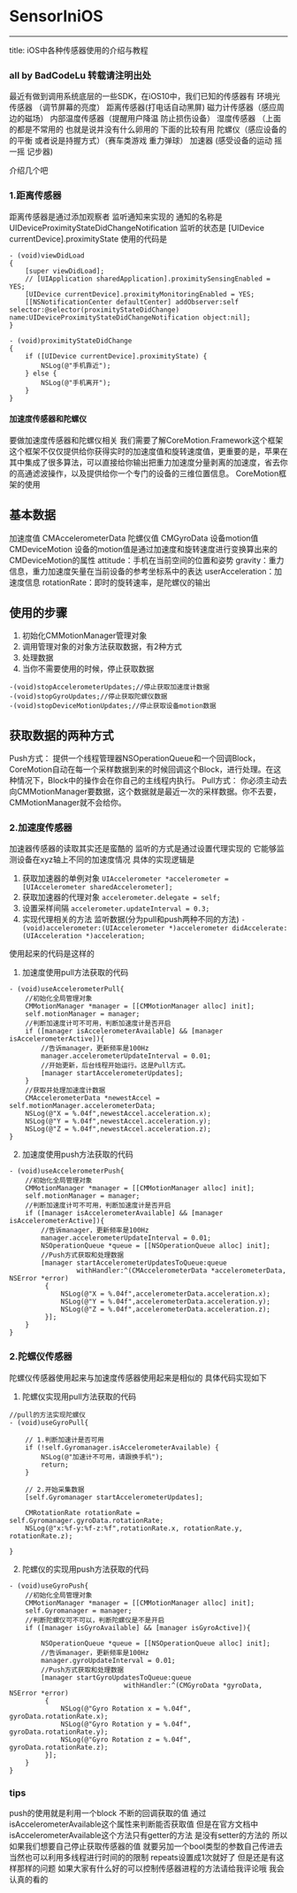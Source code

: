 # SensorIniOS

---
title: iOS中各种传感器使用的介绍与教程
### all by BadCodeLu 转载请注明出处
最近有做到调用系统底层的一些SDK，在iOS10中，我们已知的传感器有 
环境光传感器 （调节屏幕的亮度）
距离传感器(打电话自动黑屏) 
磁力计传感器（感应周边的磁场）
内部温度传感器（提醒用户降温 防止损伤设备）
湿度传感器
（上面的都是不常用的 也就是说并没有什么卵用的 下面的比较有用
陀螺仪（感应设备的的平衡 或者说是持握方式）（赛车类游戏 重力弹球）
加速器 (感受设备的运动 摇一摇 记步器)

介绍几个吧 
### 1.距离传感器
距离传感器是通过添加观察者 监听通知来实现的
通知的名称是 UIDeviceProximityStateDidChangeNotification
监听的状态是 [UIDevice currentDevice].proximityState
使用的代码是
```
- (void)viewDidLoad
{
    [super viewDidLoad];
    // [UIApplication sharedApplication].proximitySensingEnabled = YES;
    [UIDevice currentDevice].proximityMonitoringEnabled = YES;
    [[NSNotificationCenter defaultCenter] addObserver:self selector:@selector(proximityStateDidChange) name:UIDeviceProximityStateDidChangeNotification object:nil];
}

- (void)proximityStateDidChange
{
    if ([UIDevice currentDevice].proximityState) {
        NSLog(@"手机靠近");
    } else {
        NSLog(@"手机离开");
    }
}
```



#### 加速度传感器和陀螺仪

要做加速度传感器和陀螺仪相关
我们需要了解CoreMotion.Framework这个框架
这个框架不仅仅提供给你获得实时的加速度值和旋转速度值，更重要的是，苹果在其中集成了很多算法，可以直接给你输出把重力加速度分量剥离的加速度，省去你的高通滤波操作，以及提供给你一个专门的设备的三维位置信息。
CoreMotion框架的使用
## 基本数据
加速度值      CMAccelerometerData
陀螺仪值      CMGyroData
设备motion值  CMDeviceMotion
  设备的motion值是通过加速度和旋转速度进行变换算出来的
  CMDeviceMotion的属性
      attitude：手机在当前空间的位置和姿势
      gravity：重力信息，重力加速度矢量在当前设备的参考坐标系中的表达
      userAcceleration：加速度信息
      rotationRate：即时的旋转速率，是陀螺仪的输出
## 使用的步骤
1. 初始化CMMotionManager管理对象
2. 调用管理对象的对象方法获取数据，有2种方式
3. 处理数据
4. 当你不需要使用的时候，停止获取数据
```
-(void)stopAccelerometerUpdates;//停止获取加速度计数据
-(void)stopGyroUpdates;//停止获取陀螺仪数据
-(void)stopDeviceMotionUpdates;//停止获取设备motion数据
```
## 获取数据的两种方式
Push方式：
提供一个线程管理器NSOperationQueue和一个回调Block，CoreMotion自动在每一个采样数据到来的时候回调这个Block，进行处理。在这种情况下，Block中的操作会在你自己的主线程内执行。
Pull方式：
你必须主动去向CMMotionManager要数据，这个数据就是最近一次的采样数据。你不去要，CMMotionManager就不会给你。


### 2.加速度传感器
加速器传感器的读取其实还是蛮酷的 监听的方式是通过设置代理实现的 它能够监测设备在xyz轴上不同的加速度情况
具体的实现逻辑是
1. 获取加速器的单例对象
` UIAccelerometer *accelerometer = [UIAccelerometer sharedAccelerometer]; `
2. 获取加速器的代理对象
` accelerometer.delegate = self; `
3. 设置采样间隔
` accelerometer.updateInterval = 0.3; `
4. 实现代理相关的方法 监听数据(分为pull和push两种不同的方法)
` - (void)accelerometer:(UIAccelerometer *)accelerometer didAccelerate:(UIAcceleration *)acceleration; `

使用起来的代码是这样的
1. 加速度使用pull方法获取的代码
```
- (void)useAccelerometerPull{
    //初始化全局管理对象
    CMMotionManager *manager = [[CMMotionManager alloc] init];
    self.motionManager = manager;
    //判断加速度计可不可用，判断加速度计是否开启
    if ([manager isAccelerometerAvailable] && [manager isAccelerometerActive]){
        //告诉manager，更新频率是100Hz
        manager.accelerometerUpdateInterval = 0.01;
        //开始更新，后台线程开始运行。这是Pull方式。
        [manager startAccelerometerUpdates];
    }
    //获取并处理加速度计数据
    CMAccelerometerData *newestAccel = self.motionManager.accelerometerData;
    NSLog(@"X = %.04f",newestAccel.acceleration.x);
    NSLog(@"Y = %.04f",newestAccel.acceleration.y);
    NSLog(@"Z = %.04f",newestAccel.acceleration.z);
}
```
2. 加速度使用push方法获取的代码
```
- (void)useAccelerometerPush{
    //初始化全局管理对象
    CMMotionManager *manager = [[CMMotionManager alloc] init];
    self.motionManager = manager;
    //判断加速度计可不可用，判断加速度计是否开启
    if ([manager isAccelerometerAvailable] && [manager isAccelerometerActive]){
        //告诉manager，更新频率是100Hz
        manager.accelerometerUpdateInterval = 0.01;
        NSOperationQueue *queue = [[NSOperationQueue alloc] init];
        //Push方式获取和处理数据
        [manager startAccelerometerUpdatesToQueue:queue
                 withHandler:^(CMAccelerometerData *accelerometerData, NSError *error)
         {
             NSLog(@"X = %.04f",accelerometerData.acceleration.x);
             NSLog(@"Y = %.04f",accelerometerData.acceleration.y);
             NSLog(@"Z = %.04f",accelerometerData.acceleration.z);
         }];
    }
}
```
### 2.陀螺仪传感器
陀螺仪传感器使用起来与加速度传感器使用起来是相似的
具体代码实现如下
1. 陀螺仪实现用pull方法获取的代码
```
//pull的方法实现陀螺仪
- (void)useGyroPull{
    
    // 1.判断加速计是否可用
    if (!self.Gyromanager.isAccelerometerAvailable) {
        NSLog(@"加速计不可用，请跟换手机");
        return;
    }
    
    // 2.开始采集数据
    [self.Gyromanager startAccelerometerUpdates];
    
    CMRotationRate rotationRate = self.Gyromanager.gyroData.rotationRate;
    NSLog(@"x:%f-y:%f-z:%f",rotationRate.x, rotationRate.y, rotationRate.z);

}
```
2. 陀螺仪的实现用push方法获取的代码
```
- (void)useGyroPush{
    //初始化全局管理对象
    CMMotionManager *manager = [[CMMotionManager alloc] init];
    self.Gyromanager = manager;
    //判断陀螺仪可不可以，判断陀螺仪是不是开启
    if ([manager isGyroAvailable] && [manager isGyroActive]){
        
        NSOperationQueue *queue = [[NSOperationQueue alloc] init];
        //告诉manager，更新频率是100Hz
        manager.gyroUpdateInterval = 0.01;
        //Push方式获取和处理数据
        [manager startGyroUpdatesToQueue:queue
                             withHandler:^(CMGyroData *gyroData, NSError *error)
         {
             NSLog(@"Gyro Rotation x = %.04f", gyroData.rotationRate.x);
             NSLog(@"Gyro Rotation y = %.04f", gyroData.rotationRate.y);
             NSLog(@"Gyro Rotation z = %.04f", gyroData.rotationRate.z);
         }];
    }
}

```
### tips
push的使用就是利用一个block 不断的回调获取的值 通过isAccelerometerAvailable这个属性来判断能否获取值 但是在官方文档中 isAccelerometerAvailable这个方法只有getter的方法 是没有setter的方法的 所以如果我们想要自己停止获取传感器的值 就要另加一个bool类型的参数自己传进去 当然也可以利用多线程进行时间的的限制 repeats设置成1次就好了 但是还是有这样那样的问题 如果大家有什么好的可以控制传感器进程的方法请给我评论哦 我会认真的看的
